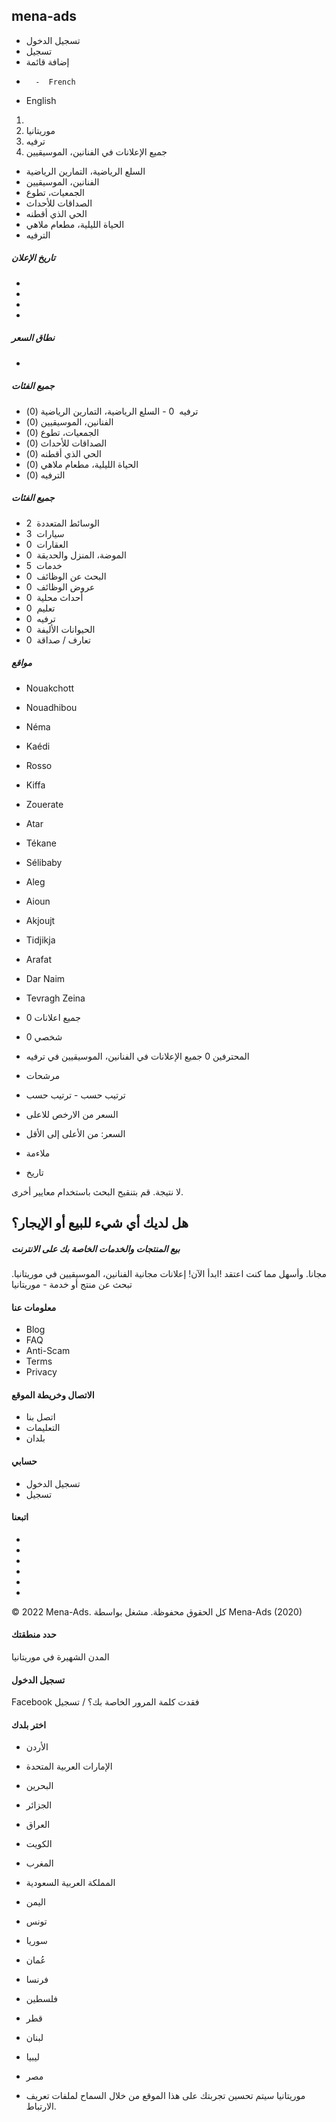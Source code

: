 mena-ads
-

-  تسجيل الدخول
-  تسجيل
-  إضافة قائمة
-       -  French
-  English


1.
2.  موريتانيا
3. ترفيه
4.  جميع الإعلانات في الفنانين، الموسيقيين  


-  السلع الرياضية، التمارين الرياضية
-  الفنانين، الموسيقيين
-  الجمعيات، تطوع
-  الصداقات للأحداث
-  الحي الذي أقطنه
-  الحياة الليلية، مطعام ملاهي
-  الترفيه

#####  تاريخ الإعلان

-
-
-
-

##### نطاق السعر
-
#####  جميع الفئات

-  ترفيه  0      -  السلع الرياضية، التمارين الرياضية (0)
-  الفنانين، الموسيقيين (0)
-  الجمعيات، تطوع (0)
-  الصداقات للأحداث (0)
-  الحي الذي أقطنه (0)
-  الحياة الليلية، مطعام ملاهي (0)
-  الترفيه (0)


##### جميع الفئات

-  الوسائط المتعددة  2
-  سيارات  3
-  العقارات  0
-  الموضة، المنزل والحديقة  0
-  خدمات  5
-  البحث عن الوظائف  0
-  عروض الوظائف  0
-  أحداث محلية  0
-  تعليم  0
-  ترفيه  0
-  الحيوانات الأليفة  0
-  تعارف / صداقة  0

##### مواقع

-  Nouakchott
-  Nouadhibou
-  Néma
-  Kaédi
-  Rosso
-  Kiffa
-  Zouerate
-  Atar
-  Tékane
-  Sélibaby
-  Aleg
-  Aioun
-  Akjoujt
-  Tidjikja
-  Arafat
-  Dar Naim
-  Tevragh Zeina

-  جميع اعلانات 0
-  شخصي 0
-  المحترفين 0
جميع الإعلانات في الفنانين، الموسيقيين في ترفيه
-  مرشحات
- ترتيب حسب      -  ترتيب حسب
-  السعر من الارخص للاعلى
-  السعر: من الأعلى إلى الأقل
-  ملاءمة
-  تاريخ

لا نتيجة. قم بتنقيح البحث باستخدام معايير أخرى. 
##  هل لديك أي شيء للبيع أو الإيجار؟

##### بيع المنتجات والخدمات الخاصة بك على الانترنت
مجانا. وأسهل مما كنت اعتقد !ابدأ الآن!
إعلانات مجانية الفنانين، الموسيقيين في موريتانيا.
تبحث عن منتج أو خدمة - موريتانيا

#### معلومات عنا

-  Blog
-  FAQ
-  Anti-Scam
-  Terms
-  Privacy

#### الاتصال وخريطة الموقع

-  اتصل بنا
-  التعليمات
-  بلدان

#### حسابي

-  تسجيل الدخول
-  تسجيل

#### اتبعنا

-
-
-
-
-
-
© 2022 Mena-Ads. كل الحقوق محفوظة. مشغل بواسطة Mena-Ads
(2020)
####  حدد منطقتك

المدن الشهيرة في موريتانيا

####  تسجيل الدخول
Facebook
فقدت كلمة المرور الخاصة بك؟ / تسجيل

####  اختر بلدك

-  الأردن
-  الإمارات العربية المتحدة
-  البحرين
-  الجزائر
-  العراق

-  الكويت
-  المغرب
-  المملكة العربية السعودية
-  اليمن
-  تونس

-  سوريا
-  عُمان
-  فرنسا
-  فلسطين
-  قطر

-  لبنان
-  ليبيا
-  مصر
-  موريتانيا
سيتم تحسين تجربتك على هذا الموقع من خلال السماح
لملفات تعريف الارتباط.
